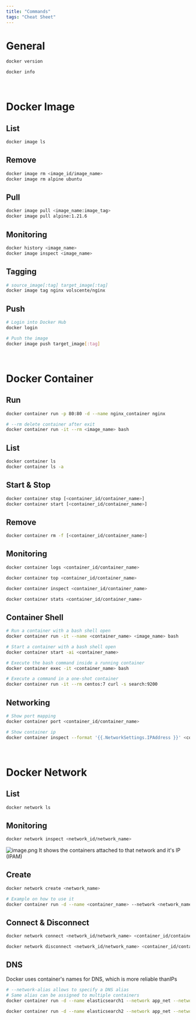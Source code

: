 ```yaml
---
title: "Commands"
tags: "Cheat Sheet"
---
```


# General

``` bash
docker version

docker info
```

<br>


# Docker Image

## List
``` bash
docker image ls
```

## Remove
``` bash
docker image rm <image_id/image_name>
docker image rm alpine ubuntu
```
## Pull
``` bash
docker image pull <image_name:image_tag>
docker image pull alpine:1.21.6
```

## Monitoring
``` bash
docker history <image_name>
docker image inspect <image_name>
```

## Tagging
``` bash
# source_image[:tag] target_image[:tag]
docker image tag nginx volscente/nginx
```

## Push
``` bash
# Login into Docker Hub
docker login

# Push the image
docker image push target_image[:tag]
```

<br>


# Docker Container

## Run
``` bash
docker container run -p 80:80 -d --name nginx_container nginx

# --rm delete container after exit
docker container run -it --rm <image_name> bash
```

## List
``` bash
docker container ls
docker container ls -a
```

## Start & Stop
``` bash
docker container stop [<container_id/container_name>]
docker container start [<container_id/container_name>]
```

## Remove
``` bash
docker container rm -f [<container_id/container_name>]
```

## Monitoring
``` bash
docker container logs <container_id/container_name>

docker container top <container_id/container_name>

docker container inspect <container_id/container_name>

docker container stats <container_id/container_name>
```

## Container Shell
``` bash
# Run a container with a bash shell open
docker container run -it --name <container_name> <image_name> bash

# Start a container with a bash shell open
docker container start -ai <container_name>

# Execute the bash command inside a running container
docker container exec -it <container_name> bash

# Execute a command in a one-shot container
docker container run -it --rm centos:7 curl -s search:9200
```

## Networking
``` bash
# Show port mapping
docker container port <container_id/container_name>

# Show container ip
docker container inspect --format '{{.NetworkSettings.IPAddress }}' <container_id/container_name>
```

<br>


# Docker Network

## List
``` bash
docker network ls
```

## Monitoring
``` bash
docker network inspect <network_id/network_name>
```
![image.png](https://boostnote.io/api/teams/TL5N63v1i/files/5da907762cb96a20b853b947c1b72072df6fa9366a5fa65f2fd819371158483e-image.png)
It shows the containers attached to that network and it's IP (IPAM)

## Create
``` bash
docker network create <network_name>

# Example on how to use it
docker container run -d --name <container_name> --network <network_name> <image>
```

## Connect & Disconnect
``` bash
docker network connect <network_id/network_name> <container_id/container_name>

docker network disconnect <network_id/network_name> <container_id/container_name>
```

## DNS
Docker uses container's names for DNS, which is more reliable thanIPs

``` bash
# --network-alias allows to specify a DNS alias
# Same alias can be assigned to multiple containers
docker container run -d --name elasticsearch1 --network app_net --network-alias es elasticsearch:2

docker container run -d --name elasticsearch2 --network app_net --network-alias es elasticsearch:2
```
